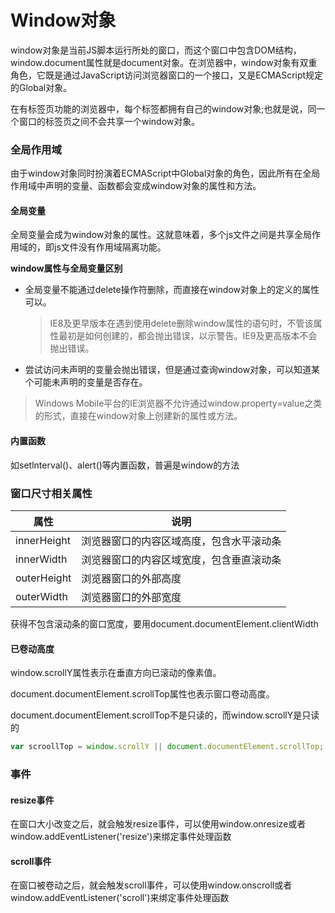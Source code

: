 # Window对象

window对象是当前JS脚本运行所处的窗口，而这个窗口中包含DOM结构，window.document属性就是document对象。在浏览器中，window对象有双重角色，它既是通过JavaScript访问浏览器窗口的一个接口，又是ECMAScript规定的Global对象。

在有标签页功能的浏览器中，每个标签都拥有自己的window对象;也就是说，同一个窗口的标签页之间不会共享一个window对象。

### 全局作用域

由于window对象同时扮演着ECMAScript中Global对象的角色，因此所有在全局作用域中声明的变量、函数都会变成window对象的属性和方法。

#### 全局变量

全局变量会成为window对象的属性。这就意味着，多个js文件之间是共享全局作用域的，即js文件没有作用域隔离功能。

**window属性与全局变量区别**

* 全局变量不能通过delete操作符删除，而直接在window对象上的定义的属性可以。

    > IE8及更早版本在遇到使用delete删除window属性的语句时，不管该属性最初是如何创建的，都会抛出错误，以示警告。IE9及更高版本不会抛出错误。

* 尝试访问未声明的变量会抛出错误，但是通过查询window对象，可以知道某个可能未声明的变量是否存在。

> Windows Mobile平台的IE浏览器不允许通过window.property=value之类的形式，直接在window对象上创建新的属性或方法。

#### 内置函数

如setlnterval()、alert()等内置函数，普遍是window的方法

### 窗口尺寸相关属性

| 属性        | 说明                                     |
| ----------- | ---------------------------------------- |
| innerHeight | 浏览器窗口的内容区域高度，包含水平滚动条 |
| innerWidth  | 浏览器窗口的内容区域宽度，包含垂直滚动条 |
| outerHeight | 浏览器窗口的外部高度                     |
| outerWidth  | 浏览器窗口的外部宽度                     |

获得不包含滚动条的窗口宽度，要用document.documentElement.clientWidth

#### 已卷动高度

window.scrollY属性表示在垂直方向已滚动的像素值。

document.documentElement.scrollTop属性也表示窗口卷动高度。

document.documentElement.scrollTop不是只读的，而window.scrollY是只读的

```javascript
var scroollTop = window.scrollY || document.documentElement.scrollTop;
```



### 事件

#### resize事件

在窗口大小改变之后，就会触发resize事件，可以使用window.onresize或者window.addEventListener('resize')来绑定事件处理函数

#### scroll事件

在窗口被卷动之后，就会触发scroll事件，可以使用window.onscroll或者window.addEventListener('scroll')来绑定事件处理函数